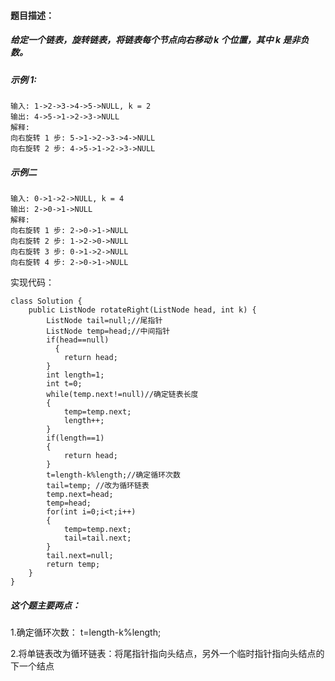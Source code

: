 #### 题目描述：
##### 给定一个链表，旋转链表，将链表每个节点向右移动 k 个位置，其中 k 是非负数。
##### 示例 1:

```
输入: 1->2->3->4->5->NULL, k = 2
输出: 4->5->1->2->3->NULL
解释:
向右旋转 1 步: 5->1->2->3->4->NULL
向右旋转 2 步: 4->5->1->2->3->NULL
```
##### 示例二

```
输入: 0->1->2->NULL, k = 4
输出: 2->0->1->NULL
解释:
向右旋转 1 步: 2->0->1->NULL
向右旋转 2 步: 1->2->0->NULL
向右旋转 3 步: 0->1->2->NULL
向右旋转 4 步: 2->0->1->NULL

```
实现代码：

```
class Solution {
    public ListNode rotateRight(ListNode head, int k) {
        ListNode tail=null;//尾指针
        ListNode temp=head;//中间指针
        if(head==null)
          {
            return head;
        }
        int length=1;
        int t=0;
        while(temp.next!=null)//确定链表长度
        {
            temp=temp.next;
            length++;
        }
        if(length==1)
        {
            return head;
        }
        t=length-k%length;//确定循环次数
        tail=temp; //改为循环链表
        temp.next=head;
        temp=head;
        for(int i=0;i<t;i++)
        {
            temp=temp.next;
            tail=tail.next;
        }
        tail.next=null;
        return temp;
    }
}
```
##### 这个题主要两点：
1.确定循环次数： t=length-k%length; 

2.将单链表改为循环链表：将尾指针指向头结点，另外一个临时指针指向头结点的下一个结点